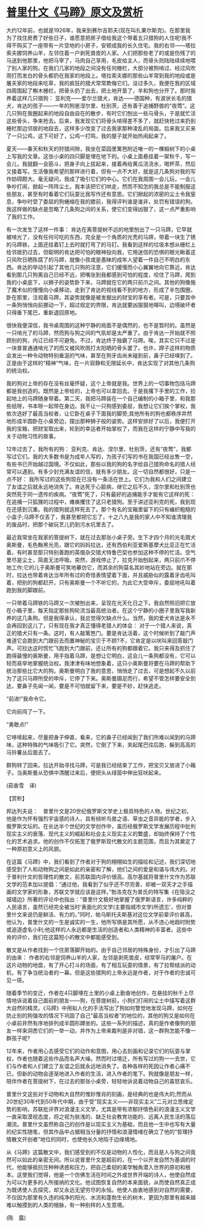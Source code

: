 # [普里什文《马蹄》原文及赏析](https://www.vrrw.net/wx/12450.html)

大约12年前，也就是1926年，我来到赛尔吉耶夫(现在叫扎果尔斯克)。在那里我为了找住房费了好些日子，谁愿意把房子借给我这个带着五只猎狗的人住呢!我不得不购买了一座带有一片空地的小房子，安顿成我的长久住宅。我的右邻——塔拉索夫娜饲养山羊，左邻住着一户剥死兽皮的人家。人们把那些老了的或是伤残了的马送到他那里，他把马宰了，马肉自己享用，毛皮给主人，而骨头则陆陆续续地喂了别人家的狗。在我们几家的地段之间没有任何栅栏，大部分被狗啃过、经过风吹雨打而发白的骨头都扔在我家的地段上。塔拉索夫娜的那些山羊常到我的地段或是屠夫家的地段来吃草，我的疯狂的猎犬常常欺侮它们。没过多久，我便在我的区域四周围起了槲木栅栏，把骨头扔了出去，把土地开垦了，羊和狗也分开了。那时我养着这样几只猎狗： 亚利克——爱尔兰猎犬，肯达——德国种，有波状长毛的猎犬，肯达的孩子——一年的狗崽涅尔里、杜别茨，还有善于追捕野兽的“夜莺”。这几只狗在我圈起来的地段自由自在的散步，有时它们刨出一些马骨头，于是就忙活这些骨头，争来抢去。后来，我发现它们将骨头啃得差不多了，就赶快抢过来扔到栅栏那边邻居的地段去，这样多少改变了过去我家那种凌乱的局面。后来我又买来了一只公鸡，这下可好了，公鸡一打鸣，我的屋子就开始热闹起来了。

夏天——春天和秋天的狩猎间隙，我坐在菜园里篱笆附近唯一的一棵椴树下的小桌上写我的文章。这张小桌的四只脚是埋在地下的。小桌上面悬挂着一架秋千，写一会儿，我就翻一会筋斗，把身子向上拔起来，接着再给黄瓜浇浇水，喝杯茶，然后又接着写。生活像我希望的那样进行着，但有一点不大好，就是这几条狗对我的写作妨碍颇大。毫无疑问，我成了吸引它们的中心。它们在我周围一会儿玩，一会儿争吵打闹，掀起一阵阵尘土。我本该把它们哄走，然而不知怎的我总是不能制服这些朋友，甚至有时看着它们玩耍比我写作还有意思。它们掀起的浓密的尘土令我窒息，争吵时受了委屈的狗蜷缩在我的膝前，我得评判谁是谁非，处罚有错误的狗。我这样做的缺点是忽略了几条狗之间的关系，使它们变得凶狠了，这一点严重影响了我的工作。



有一次发生了这样一件事： 肯达在离菩提树不远的地里刨出了一只马蹄，它早就被啃光了，没有任何可吃的东西，完全是一个角质的光秃的马蹄，带着一块生了锈的马蹄铁，上面还挂着钉上去时就打弯了的马钉。我看到这样的垃圾本想从栅栏上给邻居扔过去，但聪明的肯达把可怕的眼神投向我，它用迷信的恐惧的眼光瞅着这只风吹日晒陈腐了的马蹄，就像小孩或是愚昧的成年人望着一件自己不明白的东西。肯达的举动引起了其他几只狗的注意，它们缓慢而小心翼翼地向它靠近。肯达看到那几只狗离自己已经不远，把嘴张到我都感到可怕的程度，咬住了马蹄，爬到我的小桌底下，以狮子的姿势卧下来，马蹄就在它的两只前爪之间。其他的狗像施了魔术似的慢慢向小桌移动，走到了肯达的视线看不到的地方，形成了半包围圈，卧在那里，注视着马蹄，其姿势就像是被发掘出的财宝的享有者。可是，只要其中一条狗悄悄向前挪动一下，超过规定的界限，肯达就要凶狠狠地嗥叫，边境破坏者只得垂下尾巴，重新退回原地。

很快我便深信，我书桌周围的这种宁静的局面不是偶然的，也不是暂时的。虽然是一只啃光了的马蹄，然而狗与狗之间的气氛却是太严重了。由于肯达一开始就不照顾别的狗，内讧已经不可避免。不过，肯达终于独霸了马蹄。唉，其实它只不过是一块普普通通啃光了的而又被风吹雨打太阳晒的骨头罢了。也许，蹄子这样的物质会发出一种令动物特别垂涎的气味，甚至在狗牙齿尚未碰到前，鼻子已经嗅到了。正是由于这样的“精神”气味，在一片寂静和无限延长中，肯达实现了对其他几条狗的统治权。

我的狗对上帝的存在没有丝毫怀疑，这个上帝就是我。世界上的一切事物包括马蹄都是我创造的。既然是上帝给的，上帝也可以拿回去。于是我撂下手里的工作，捡起地上的马蹄随身带着。第二天，我把马蹄装在一个自己编制的小箱子里，和我那些纸呀，书本呀一起带在身边。我不让一只狗感到委屈，我想让它们挨个掌权，我依次选好了最高当权者，让它卧在桌子下面我的脚旁;其他所有的狗也都秩序井然地形成半圆卧在小桌旁边，摆出那种狮子般的姿势。这样安排好了以后，我便打开我的宝箱，把财宝取出来，轮到的幸运者开始掌权了，而我在这样的宁静中写我的关于动物习性的故事。

12年过去了，我所有的狗： 亚利克、肯达、涅尔里、杜别茨，还有“夜莺”，我都写过它们。我的大多数书是为成年人写的，为孩子们写的书在我国已经出售一空，有些书已开始越过国境。不仅如此，那些以我的狗的名字给自己猎狗命名的猎人经常可以遇到。有多少封充满友谊的信，就有多少朋友。这一切自然都很好，只是一点不好： 我所写过的这些狗现在已没有一条活在世上。它们为我和人们之间建立了友谊之后就永远地消失了。肯达死于心脏病，继它之后不久，涅尔里和杜别茨也突然死于同一遗传的疾病。“夜莺”死了，只有最好的追捕能手才能有它这样的死： 在追捕一只狐狸的过程中，瘫痪攫住了这只老猎狗。至于讲述亚利克的死，我到现在还感到沉重。我的猎狗就这样死去了。那个有名的宝箱里留下的只有编织粗糙的小盒子;马蹄不仅丢了，我甚至都把它忘了，十之八九是我的家人中不知谁清理我的废品时，把那个破玩艺儿扔到污水坑里去了。

最近我常坐在我家的菩提树下，就在过去那张小桌子旁。生下才四个月的光毛猎犬奥斯曼，毛色黝黑光亮，跟它的妈妈拉达，还有西伯利亚爱斯基摩犬比亚正在忙活着。有时甚至那只特别善跑的英俄杂交猎犬特鲁巴契也参加这种不停的忙活。空气里尽是尘土，简直无法呼吸。突然，游戏停止了，拉克开始刨起来，两只前爪不停地工作;它的儿子奥斯曼可笑地摹仿它，而其余的狗莫名其妙地站在旁边。就在那时，拉达也带着肯达当年所有过的奇怪表情望着下面，并且威胁似的露着牙齿吼叫着，把别的狗都赶开，只有奥斯曼一个不听它的，为此它大受申斥，委屈地吼叫着跑到我的脚跟前。

一只带着马蹄铁的马蹄又一次被刨出来，呈现在光天化日之下。我自然照旧把它放在小箱子里，每天指定那些狗轮流当最高统治者。在这个宁静的小圈子里我写我新养的这几条狗。但是我得承认，我总觉得欠缺点什么。当然，我的爱犬肯达是永不会再回到这儿了，只有现在我才真正懂得老猎人的体会： 对于一个猎人来说，真正的猎犬只有一条。这时，有人敲篱笆门。要是肯达活着，这个时候听到了敲门声难道它会跑到大门跟前去而置神秘的宝贝于不顾?不，它肯定是以吠叫来回答敲门声。可拉达这时慌忙飞跑到大门跟前，还让所有的狗都跟着它。我只来得及抓住了跑得最慢的奥斯曼，用手指着马蹄，是想让它明白，这会儿一条狗都没有，它可以轻而易举地掌握统治权。我津津有味地想象着，这只小奥斯曼将要在马蹄的帮助下统治那些比它大的狗。奥斯曼明白了我的意思，悄悄走了过去，可是想起不久以前为了这只马蹄所受的申斥，它停了下来。奥斯曼蹑足而行，希望不管怎样要安全到达，要鼻子先闻一闻，要是不可怕就留下来，要是不妙，赶快逃走。

“前进!”我命令它。

它向前闯了一下。

“勇敢点!”

它哆嗦起来，尽量把身子伸直，看来，它的鼻子已经闻到了我们所难以闻到的马蹄味，这种特殊的气味吸引了它。突然，它倒了下来，夹起尾巴往后跑，躲到高高的马铃薯丛后面去了。

群狗转了回来。拉达开始寻找马蹄，可是我已经结束了工作，把宝贝又放进了小箱子。当奥斯曼从恐惧中清醒过来后，便把头从绿茵中伸出狂吠起来。

(茹香雪　译)

【赏析】

邦达列夫说：　普里什文是20世纪俄罗斯文学史上极具特色的人物。世纪之初，他是作为怀有强烈宇宙感的诗人，具有倾听鸟兽之语、草虫之音异能的学者，步入俄罗斯文坛的。在长达半个世纪的文学创作中，虽历经俄罗斯文学发展历程中批判现实主义的衰落、现代主义的崛起和社会主义现实主义的繁盛，却始终保持了个性化的艺术追求。他的创作不仅拓宽了俄罗斯现代散文的主题范围，而且为其奠定了一种原初意义上的风貌。

在这篇《马蹄》中，我们看到了作者对于狗的栩栩如生的描绘和记述，我们深切地感受到了人和动物狗之间是如此的亲密和了解，他们之间的爱是和谐与伟大的。对于普利什文的哲理性的散文，前苏联国内评价很高。高尔基就将普里什文作为苏联文学的范本加以提倡：“通过他，我看到了似乎还不尽完善，却被一双天才之手描画的文学家的形象，苏联文学就应该是这样。”勃洛克在为普氏的特写集《在隐没之城墙边》所著的评论中也指出：“普里什文极好地掌握了俄罗斯语言，许多纯粹的人民语言，虽然已经完全被当时‘表面化的文学(主要指城市文学)所遗忘’，但对普里什文来说仍是鲜活、有力的。”同时，帕乌斯托夫斯基对这位文学前辈评价甚高，他认为，普里什文的一生是诚实的一生，他所写俱是其所愿，从不违心地趋时附势或追逐虚名小利;他这样的人永远都是生活的创造者和人类精神的丰富者。这些中肯的评价，我们在这篇短小的散文中都能感受到。

散文是从作者找到一个住房落脚开始的。由于自己邻居的特殊身份，才引出了马蹄的由来： 作者的右邻是饲养山羊的人家，左邻是剥死兽皮，经常宰马的屠户。在这片动物的地盘，有了开心打斗的场面，有了相互玩耍的情景，有了拉帮结派的动机，有了争当统治者的一幕。但是这些猎狗的上帝永远是作者，对于作者的忠诚可见一斑。

随着季节的变迁，作者在4只脚埋在土里的小桌上勤奋地创作，在悬挂的秋千上尽情地诉说着自己面前的朋友——狗，在菩提树前，小狗们打闹的尘土中描写着这群大自然的精灵。《马蹄》中用拟人化的手法写出了狗如何警觉地发现马蹄，如何在防止别的狗强攻的情况下巩固了自己“最高当权者”的地位的，其他的狗又是如何在小桌前井然有序地排列成半圆形蹲坐的。这些一系列的描述，真的是作者像狗的朋友一样来洞悉它们的一举一动，并作为上帝来裁判是非对错，这一群狗怎能不像一群孩子呢?

12年来，作者用心去感受它们的动作和意图，用心去刻画和记录它们的玩耍与掌权，作者也随着这些作品而名声大噪。然而时过境迁，所有写过的狗一一去世，它们与作者和人们建立了友谊之后就永远地消失了。各种各样的死因让作者心痛不已，但新的动物会逐渐地进入作者的生活，进入作者的笔下。狗就像是朋友一样，陪伴作者在菩提树下，在过去的那张小桌旁，轻轻地诉说着动物自己的喜怒哀乐。

普里什文这些对于动物和大自然的惟妙惟肖的刻画，是经典的也是伟大的;然而从20世纪30年代到50年代中期，由于受“现实主义——非现实主义”二元对立思维定势的影响，苏联批评界对浪漫主义文学，尤其是带有浓郁抒情色彩的浪漫主义文学一直采取漠视态度，将之视为肤浅的、缺乏社会教育功能的、远离人民生活的落后潮流。普里什文虽然称自己的创作是以现实主义为基础，而且他一生中也写有大量的纪实性随笔，但其作品中占据相当分量的抒情和浪漫情绪在确立了他的“哲理抒情散文开创者”地位的同时，也使他长久地陷于边缘境地。

从《马蹄》这篇散文中，我们感受到的不仅是动物的人性化，而且是人与狗之间竟然可以如此的亲密无间。所以说普里什文是超前的，在一个以开发自然为基调的时代，他能够抵抗住种种诱惑和压力，把自己柔韧的美学触角潜入世界的原初和根本。这使我们觉得，他是一个仿佛生活在时间之外或世界开端的诗人，他使自然成为可以为更多的人所接纳的文化。他试图恢复自然的本来面貌，从而使自然真正成为既诱使人去探究，却又永远无望穷尽的永恒。他使人由衷地感到对自然的需要，不仅因为那里有久违的纯净的阳光、水流和蓬勃生长的树木，更因为那里有越来越难以触摸到的人类的根脉，有一种别样的人生意境。

(陈　露)

